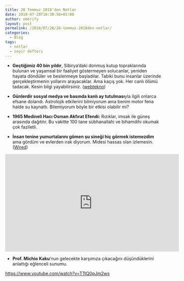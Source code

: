 ```yaml
---
title: 28 Temmuz 2018’den Notlar
date: 2018-07-28T16:38:56+03:00
author: omerify
layout: post
permalink: /2018/07/28/28-temmuz-2018den-notlar/
categories:
  - Blog
tags:
  - notlar
  - seyir defteri
---
```


* **Geçtiğimiz 40 bin yıldır**, Sibirya’daki donmuş kutup topraklarında bulunan ve yaşamsal bir faaliyet göstermeyen solucanlar, yeniden hayata döndüler ve beslenmeye başladılar. Tabiki bunu insanlar üzerinde gerçekleştirmenin yollarını arayacaklar. Ama kaçış yok. Her canlı ölümü tadacak. Kesin bilgi yayabilirsiniz. (<a href="http://www.webtekno.com/son-40-bin-yildir-donmus-halde-olan-soluncanlar-yeniden-canlandilar-h50538.html" target="_blank" rel="noreferrer noopener nofollow">webtekno</a>)

* **Günlerdir sosyal medya ve basında kanlı ay tutulması**yla ilgili onlarca efsane dolandı. Astrolojik etkilerini bilmiyorum ama benim motor fena halde su kaynattı. Bilemiyorum böyle bir etkisi olabilir mi?

* **1965 Medineli Hacı Osman Akfırat Efendi:** Rızıklar, imsak ile güneş arasında dağıtılır. Bu vakitte 100 tane sübhanallahi ve bihamdihi okumak çok faziletli.

* **İnsan tenine yumurtalarını gömen şu sineği hiç görmek istemezdim** ama gördüm ve evlerden ırak diyorum. Midesi hassas olan izlemesin. (<a href="https://www.wired.com/2016/04/absurd-creatures-botfly-wants-hug-just-kidding-wants-mess/" target="_blank" rel="noreferrer noopener nofollow">Wired</a>)

<iframe src="https://www.facebook.com/plugins/video.php?height=314&href=https%3A%2F%2Fwww.facebook.com%2Fwired%2Fvideos%2F10155866921173721%2F&show_text=false&width=560" width="560" height="314" style="border:none;overflow:hidden" scrolling="no" frameborder="0" allowfullscreen="true" allow="autoplay; clipboard-write; encrypted-media; picture-in-picture; web-share" allowFullScreen="true"></iframe>

* **Prof. Michio Kaku**‘nun gelecekte karşımıza çıkacağını düşündüklerini anlattığı eğlenceli sunumu.

https://www.youtube.com/watch?v=TTtQ0pJm2ws